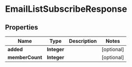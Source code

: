

# EmailListSubscribeResponse


## Properties

| Name | Type | Description | Notes |
|------------ | ------------- | ------------- | -------------|
|**added** | **Integer** |  |  [optional] |
|**memberCount** | **Integer** |  |  [optional] |



